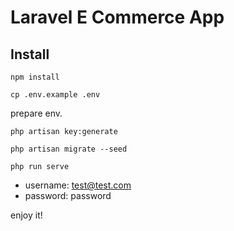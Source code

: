 # Laravel E Commerce App

## Install


`npm install`

`cp .env.example .env`

prepare env.

`php artisan key:generate`

`php artisan migrate --seed`

`php run serve`

- username: test@test.com
- password: password

enjoy it!
